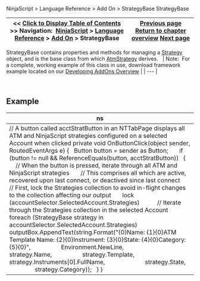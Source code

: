 ﻿
NinjaScript > Language Reference > Add On > StrategyBase
StrategyBase

| << [Click to Display Table of Contents](strategybase.md) >> **Navigation:**     [NinjaScript](ninjascript-1.md) > [Language Reference](language_reference_wip-1.md) > [Add On](add_on-1.md) > StrategyBase | [Previous page](startatmstrategy-1.md) [Return to chapter overview](add_on-1.md) [Next page](propagateinstrumentchange()-1.md) |
| --- | --- |

StrategyBase contains properties and methods for managing a [Strategy](strategy-1.md) object, and is the base class from which [AtmStrategy](atmstrategy-1.md) derives. 
 
| Note:  For a complete, working example of this class in use, download framework example located on our [Developing AddOns Overview](developing_add_ons-1.md) |
| --- |

 
## 
## Example
| ns |
| --- |
| // A button called acctStratButton in an NTTabPage displays all ATM and NinjaScript strategies configured on a selected Account when clicked private void OnButtonClick(object sender, RoutedEventArgs e) {    Button button = sender as Button;         if (button != null && ReferenceEquals(button, acctStratButton))    {        // When the button is pressed, iterate through all ATM and NinjaScript strategies        // This comprises all which are active, recovered upon last connect, or deactived since last connect        // First, lock the Strategies collection to avoid in-flight changes to the collection affecting our output        lock (accountSelector.SelectedAccount.Strategies)            // Iterate through the Strategies collection in the selected Account            foreach (StrategyBase strategy in accountSelector.SelectedAccount.Strategies)                outputBox.AppendText(string.Format("{0}Name: {1}{0}ATM Template Name: {2}{0}Instrument: {3}{0}State: {4}{0}Category: {5}{0}",                    Environment.NewLine,                    strategy.Name,                    strategy.Template,                    strategy.Instruments[0].FullName,                          strategy.State,                    strategy.Category));    } } |

